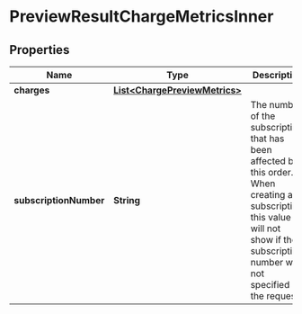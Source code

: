 

# PreviewResultChargeMetricsInner


## Properties

| Name | Type | Description | Notes |
|------------ | ------------- | ------------- | -------------|
|**charges** | [**List&lt;ChargePreviewMetrics&gt;**](ChargePreviewMetrics.md) |  |  [optional] |
|**subscriptionNumber** | **String** | The number of the subscription that has been affected by this order. When creating a subscription, this value will not show if the subscription number was not specified in the request. |  [optional] |



